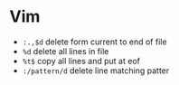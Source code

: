 # Vim
* `:.,$d` delete form current to end of file
* `%d` delete all lines in file
* `%t$` copy all lines and put at eof
* `:/pattern/d` delete line matching patter
